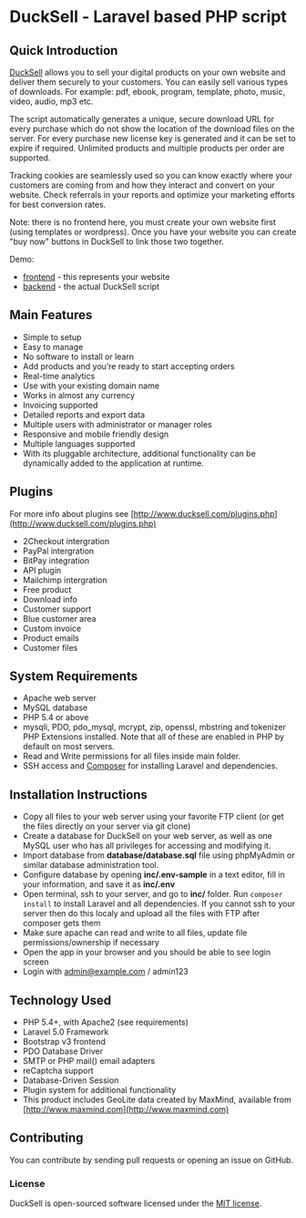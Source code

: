 # DuckSell - Laravel based PHP script

## Quick Introduction

[DuckSell](http://www.ducksell.com) allows you to sell your digital products on your own website and deliver them securely to your customers. You can easily sell various types of downloads. For example: pdf, ebook, program, template, photo, music, video, audio, mp3 etc.  

The script automatically generates a unique, secure download URL for every purchase which do not show the location of the download files on the server. For every purchase new license key is generated and it can be set to expire if required.  Unlimited products and multiple products per order are supported.

Tracking cookies are seamlessly used so you can know exactly where your customers are coming from and how they interact and convert on your website. Check referrals in your reports and optimize your marketing efforts for best conversion rates.

Note: there is no frontend here, you must create your own website first (using templates or wordpress). Once you have your website you can create "buy now" buttons in DuckSell to link those two together.

Demo:
 - [frontend](http://www.ducksell.com/dummy/) - this represents your website
 - [backend](http://www.ducksell.com/demo/) - the actual DuckSell script


## Main Features

 - Simple to setup 
 - Easy to manage 
 - No software to install or learn
 - Add products and you’re ready to start accepting orders
 - Real-time analytics
 - Use with your existing domain name
 - Works in almost any currency 
 - Invoicing supported
 - Detailed reports and export data
 - Multiple users with administrator or manager roles
 - Responsive and mobile friendly design
 - Multiple languages supported
 - With its pluggable architecture, additional functionality can be dynamically added to the application at runtime.


## Plugins

For more info about plugins see [http://www.ducksell.com/plugins.php](http://www.ducksell.com/plugins.php)

- 2Checkout intergration
- PayPal intergration
- BitPay integration
- API plugin
- Mailchimp intergration
- Free product
- Download info
- Customer support
- Blue customer area
- Custom invoice
- Product emails
- Customer files


## System Requirements

 - Apache web server
 - MySQL database
 - PHP 5.4 or above
 - mysqli, PDO, pdo_mysql, mcrypt, zip, openssl, mbstring and tokenizer PHP Extensions installed. Note that all of these are enabled in PHP by default on most servers.
 - Read and Write permissions for all files inside main folder.
 - SSH access and [Composer](https://getcomposer.org/) for installing Laravel and dependencies.


## Installation Instructions

 - Copy all files to your web server using your favorite FTP client (or get the files directly on your server via git clone)
 - Create a database for DuckSell on your web server, as well as one MySQL user who has all privileges for accessing and modifying it. 
 - Import database from **database/database.sql** file using phpMyAdmin or similar database administration tool.
 - Configure database by opening **inc/.env-sample** in a text editor, fill in your information, and save it as **inc/.env**
 - Open terminal, ssh to your server, and go to **inc/** folder. Run `composer install` to install Laravel and all dependencies. If you cannot ssh to your server then do this localy and upload all the files with FTP after composer gets them
 - Make sure apache can read and write to all files, update file permissions/ownership if necessary
 - Open the app in your browser and you should be able to see login screen
 - Login with admin@example.com / admin123


## Technology Used

 - PHP 5.4+, with Apache2 (see requirements)
 - Laravel 5.0 Framework
 - Bootstrap v3 frontend
 - PDO Database Driver
 - SMTP or PHP mail() email adapters
 - reCaptcha support
 - Database-Driven Session
 - Plugin system for additional functionality
 - This product includes GeoLite data created by MaxMind, available from [http://www.maxmind.com](http://www.maxmind.com)

## Contributing

You can contribute by sending pull requests or opening an issue on GitHub.

### License

DuckSell is open-sourced software licensed under the [MIT license](http://opensource.org/licenses/MIT).
